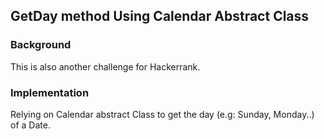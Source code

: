 ## GetDay method Using Calendar Abstract Class


### Background
This is also another challenge for Hackerrank.

### Implementation
Relying on Calendar abstract Class to get the day (e.g: Sunday, Monday..) of a Date.